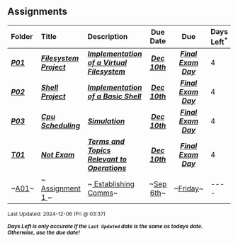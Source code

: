 ## Assignments

| Folder | Title | Description | Due Date | Due | Days Left<sup>*</sup> |
|:------|:------|:------|:-----:|:-----:|-----|
| ***<a href="https://github.com/rugbyprof/5143-Operating-Systems/tree/master/Assignments/P01">P01</a>*** | ***<a href="https://github.com/rugbyprof/5143-Operating-Systems/tree/master/Assignments/P01"> Filesystem Project </a>*** | ***<a href="https://github.com/rugbyprof/5143-Operating-Systems/tree/master/Assignments/P01"> Implementation of a Virtual Filesystem</a>*** | ***<a href="https://github.com/rugbyprof/5143-Operating-Systems/tree/master/Assignments/P01">Dec 10th</a>*** | ***<a href="https://github.com/rugbyprof/5143-Operating-Systems/tree/master/Assignments/P01">Final Exam Day</a>*** | 4 |
| ***<a href="https://github.com/rugbyprof/5143-Operating-Systems/tree/master/Assignments/P02">P02</a>*** | ***<a href="https://github.com/rugbyprof/5143-Operating-Systems/tree/master/Assignments/P02"> Shell Project </a>*** | ***<a href="https://github.com/rugbyprof/5143-Operating-Systems/tree/master/Assignments/P02"> Implementation of a Basic Shell</a>*** | ***<a href="https://github.com/rugbyprof/5143-Operating-Systems/tree/master/Assignments/P02">Dec 10th</a>*** | ***<a href="https://github.com/rugbyprof/5143-Operating-Systems/tree/master/Assignments/P02">Final Exam Day</a>*** | 4 |
| ***<a href="https://github.com/rugbyprof/5143-Operating-Systems/tree/master/Assignments/P03">P03</a>*** | ***<a href="https://github.com/rugbyprof/5143-Operating-Systems/tree/master/Assignments/P03"> Cpu Scheduling </a>*** | ***<a href="https://github.com/rugbyprof/5143-Operating-Systems/tree/master/Assignments/P03"> Simulation</a>*** | ***<a href="https://github.com/rugbyprof/5143-Operating-Systems/tree/master/Assignments/P03">Dec 10th</a>*** | ***<a href="https://github.com/rugbyprof/5143-Operating-Systems/tree/master/Assignments/P03">Final Exam Day</a>*** | 4 |
| ***<a href="https://github.com/rugbyprof/5143-Operating-Systems/tree/master/Assignments/T01">T01</a>*** | ***<a href="https://github.com/rugbyprof/5143-Operating-Systems/tree/master/Assignments/T01"> Not Exam </a>*** | ***<a href="https://github.com/rugbyprof/5143-Operating-Systems/tree/master/Assignments/T01"> Terms and Topics Relevant to Operations</a>*** | ***<a href="https://github.com/rugbyprof/5143-Operating-Systems/tree/master/Assignments/T01">Dec 10th</a>*** | ***<a href="https://github.com/rugbyprof/5143-Operating-Systems/tree/master/Assignments/T01">Final Exam Day</a>*** | 4 |
| ~<a href="https://github.com/rugbyprof/5143-Operating-Systems/tree/master/Assignments/A01">A01</a>~ | ~<a href="https://github.com/rugbyprof/5143-Operating-Systems/tree/master/Assignments/A01"> Assignment 1 </a>~ | ~<a href="https://github.com/rugbyprof/5143-Operating-Systems/tree/master/Assignments/A01"> Establishing Comms</a>~ | ~<a href="https://github.com/rugbyprof/5143-Operating-Systems/tree/master/Assignments/A01">Sep 6th</a>~ | ~<a href="https://github.com/rugbyprof/5143-Operating-Systems/tree/master/Assignments/A01">Friday</a>~ | ---- |

<sup>Last Updated: 2024-12-06 (Fri @ 03:37)</sup> 

<sup>***Days Left is only accurate if the `Last Updated` date is the same as todays date. Otherwise, use the due date!***</sup> 